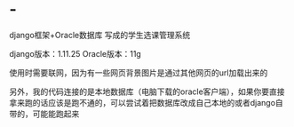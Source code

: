# -
django框架+Oracle数据库 写成的学生选课管理系统

django版本：1.11.25
Oracle版本：11g

使用时需要联网，因为有一些网页背景图片是通过其他网页的url加载出来的

另外，我的代码连接的是本地数据库（电脑下载的oracle客户端），如果你要直接拿来跑的话应该是跑不通的，可以尝试着把数据库改成自己本地的或者django自带的，可能能跑起来
